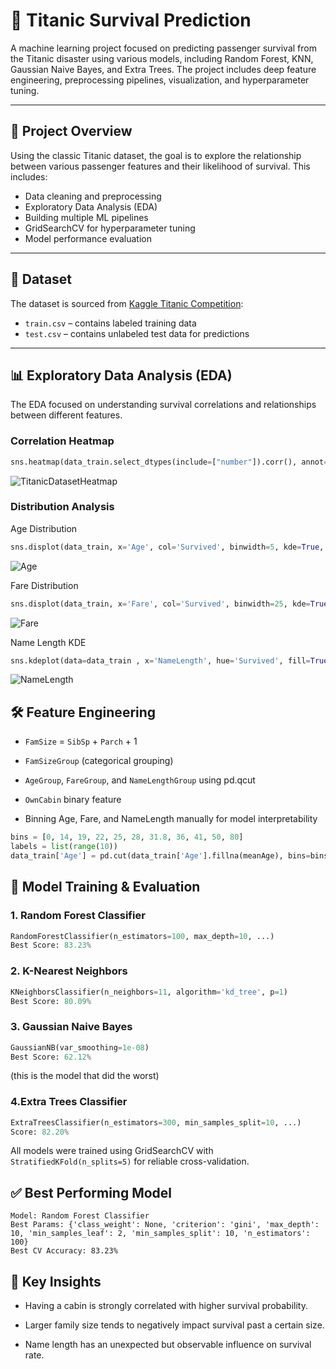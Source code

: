 # 🚢 Titanic Survival Prediction

A machine learning project focused on predicting passenger survival from the Titanic disaster using various models, including Random Forest, KNN, Gaussian Naive Bayes, and Extra Trees. The project includes deep feature engineering, preprocessing pipelines, visualization, and hyperparameter tuning.

---

## 📌 Project Overview

Using the classic Titanic dataset, the goal is to explore the relationship between various passenger features and their likelihood of survival. This includes:

- Data cleaning and preprocessing
- Exploratory Data Analysis (EDA)
- Building multiple ML pipelines
- GridSearchCV for hyperparameter tuning
- Model performance evaluation

---

## 📂 Dataset

The dataset is sourced from [Kaggle Titanic Competition](https://www.kaggle.com/competitions/titanic/data):

- `train.csv` – contains labeled training data
- `test.csv` – contains unlabeled test data for predictions

---

## 📊 Exploratory Data Analysis (EDA)

The EDA focused on understanding survival correlations and relationships between different features.
### Correlation Heatmap
```python
sns.heatmap(data_train.select_dtypes(include=["number"]).corr(), annot=True, cmap="coolwarm")
```

![TitanicDatasetHeatmap](https://github.com/user-attachments/assets/f8f65330-b8a4-4f45-86fc-fe625c46049b)

### Distribution Analysis

Age Distribution
```python
sns.displot(data_train, x='Age', col='Survived', binwidth=5, kde=True, color="red")
```
![Age](https://github.com/user-attachments/assets/f739d2bc-9687-49fd-a7bc-6d6b43239e5d)

Fare Distribution
```python
sns.displot(data_train, x='Fare', col='Survived', binwidth=25, kde=True, color="red")
```
![Fare](https://github.com/user-attachments/assets/55a69a30-e248-4870-9fe1-4faedb5b2946)

Name Length KDE
```python
sns.kdeplot(data=data_train , x='NameLength', hue='Survived', fill=True, palette="coolwarm")
```
![NameLength](https://github.com/user-attachments/assets/56ef85db-4c6a-4e01-8e02-e028759d0f6b)

## 🛠️ Feature Engineering
- `FamSize` = `SibSp` + `Parch` + 1

- `FamSizeGroup` (categorical grouping)

- `AgeGroup`, `FareGroup`, and `NameLengthGroup` using pd.qcut

- `OwnCabin` binary feature

- Binning Age, Fare, and NameLength manually for model interpretability
```python
bins = [0, 14, 19, 22, 25, 28, 31.8, 36, 41, 50, 80]
labels = list(range(10))
data_train['Age'] = pd.cut(data_train['Age'].fillna(meanAge), bins=bins, labels=labels).astype(int)
```

## 🤖 Model Training & Evaluation

### 1. Random Forest Classifier
```python
RandomForestClassifier(n_estimators=100, max_depth=10, ...)
Best Score: 83.23%
```
### 2. K-Nearest Neighbors
```python
KNeighborsClassifier(n_neighbors=11, algorithm='kd_tree', p=1)
Best Score: 80.09%
```
### 3. Gaussian Naive Bayes
```python
GaussianNB(var_smoothing=1e-08)
Best Score: 62.12%
```
(this is the model that did the worst)
### 4.Extra Trees Classifier
```python
ExtraTreesClassifier(n_estimators=300, min_samples_split=10, ...)
Score: 82.20%
```
All models were trained using GridSearchCV with `StratifiedKFold(n_splits=5)` for reliable cross-validation.

## ✅ Best Performing Model
```
Model: Random Forest Classifier
Best Params: {'class_weight': None, 'criterion': 'gini', 'max_depth': 10, 'min_samples_leaf': 2, 'min_samples_split': 10, 'n_estimators': 100}
Best CV Accuracy: 83.23%
```
## 📌 Key Insights
- Having a cabin is strongly correlated with higher survival probability.

- Larger family size tends to negatively impact survival past a certain size.

- Name length has an unexpected but observable influence on survival rate.

